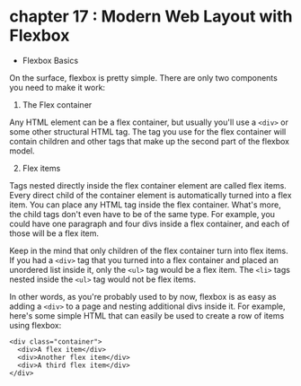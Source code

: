 # chapter 17 : Modern Web Layout with Flexbox

* Flexbox Basics

On the surface, flexbox is pretty simple. There are only two components you need to make it work:

1. The Flex container

Any HTML element can be a flex container, but usually you'll use a `<div>` or some other structural HTML tag. The tag you use for the flex container will contain children and other tags that make up the second part of the flexbox model.

2. Flex items

Tags nested directly inside the flex container element are called flex items. Every direct child of the container element is automatically turned into a flex item. You can place any HTML tag inside the flex container. What's more, the child tags don't even have to be of the same type. For example, you could have one paragraph and four divs inside a flex container, and each of those will be a flex item.

Keep in the mind that only children of the flex container turn into flex items. If you had a `<div>` tag that you turned into a flex container and placed an unordered list inside it, only the `<ul>` tag would be a flex item. The `<li>` tags nested inside the `<ul>` tag would not be flex items.

In other words, as you're probably used to by now, flexbox is as easy as adding a `<div>` to a page and nesting additional divs inside it. For example, here's some simple HTML that can easily be used to create a row of items using flexbox:

```
<div class="container">
  <div>A flex item</div>
  <div>Another flex item</div>
  <div>A third flex item</div>
</div>
```
